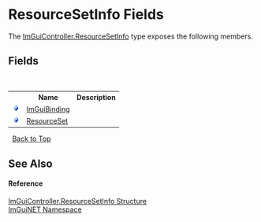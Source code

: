# ResourceSetInfo Fields
 

The <a href="48bfe4b7-6646-6f67-7ffd-5c67dd24f726">ImGuiController.ResourceSetInfo</a> type exposes the following members.


## Fields
&nbsp;<table><tr><th></th><th>Name</th><th>Description</th></tr><tr><td>![Public field](media/pubfield.gif "Public field")</td><td><a href="62e7701c-6ffc-bc4e-2b8b-4d58f0a3ff58">ImGuiBinding</a></td><td /></tr><tr><td>![Public field](media/pubfield.gif "Public field")</td><td><a href="ac519be7-a8a3-e2a8-8be1-df0a04022c81">ResourceSet</a></td><td /></tr></table>&nbsp;
<a href="#resourcesetinfo-fields">Back to Top</a>

## See Also


#### Reference
<a href="48bfe4b7-6646-6f67-7ffd-5c67dd24f726">ImGuiController.ResourceSetInfo Structure</a><br /><a href="7ecbdf68-1567-8265-0ab1-032412bfb743">ImGuiNET Namespace</a><br />